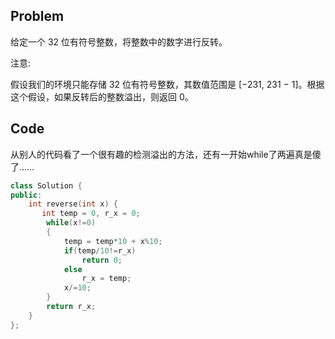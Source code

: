 ## Problem
给定一个 32 位有符号整数，将整数中的数字进行反转。

注意:

假设我们的环境只能存储 32 位有符号整数，其数值范围是 [−231,  231 − 1]。根据这个假设，如果反转后的整数溢出，则返回 0。
## Code
从别人的代码看了一个很有趣的检测溢出的方法，还有一开始while了两遍真是傻了……
```cpp
class Solution {
public:
    int reverse(int x) {
       int temp = 0, r_x = 0;
        while(x!=0)
        {
            temp = temp*10 + x%10;
            if(temp/10!=r_x)
                return 0;
            else
                r_x = temp;
            x/=10;
        }
        return r_x;
    }
};
```